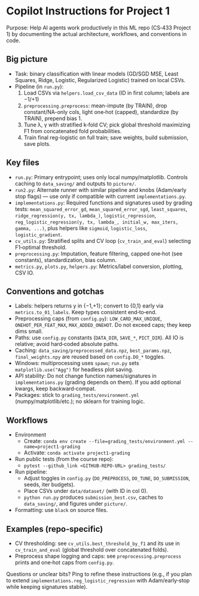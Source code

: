 # Copilot Instructions for Project 1

Purpose: Help AI agents work productively in this ML repo (CS‑433 Project 1) by documenting the actual architecture, workflows, and conventions in code.

## Big picture
- Task: binary classification with linear models (GD/SGD MSE, Least Squares, Ridge, Logistic, Regularized Logistic) trained on local CSVs.
- Pipeline (in `run.py`):
  1) Load CSVs via `helpers.load_csv_data` (ID in first column; labels are −1/+1)
  2) `preprocessing.preprocess`: mean-impute (by TRAIN), drop constant/NA-only cols, light one‑hot (capped), standardize (by TRAIN), prepend bias 1.
  3) Tune λ, γ with stratified k‑fold CV; pick global threshold maximizing F1 from concatenated fold probabilities.
  4) Train final reg-logistic on full train; save weights, build submission, save plots.

## Key files
- `run.py`: Primary entrypoint; uses only local numpy/matplotlib. Controls caching to `data_saving/` and outputs to `picture/`.
- `run2.py`: Alternate runner with similar pipeline and knobs (Adam/early stop flags) — use only if compatible with current `implementations.py`.
- `implementations.py`: Required functions and signatures used by grading tests: `mean_squared_error_gd`, `mean_squared_error_sgd`, `least_squares`, `ridge_regression(y, tx, lambda_)`, `logistic_regression`, `reg_logistic_regression(y, tx, lambda_, initial_w, max_iters, gamma, ...)`, plus helpers like `sigmoid`, `logistic_loss`, `logistic_gradient`.
- `cv_utils.py`: Stratified splits and CV loop (`cv_train_and_eval`) selecting F1‑optimal threshold.
- `preprocessing.py`: Imputation, feature filtering, capped one‑hot (see constants), standardization, bias column.
- `metrics.py`, `plots.py`, `helpers.py`: Metrics/label conversion, plotting, CSV IO.

## Conventions and gotchas
- Labels: helpers returns y in {−1,+1}; convert to {0,1} early via `metrics.to_01_labels`. Keep types consistent end‑to‑end.
- Preprocessing caps (from `config.py`): `LOW_CARD_MAX_UNIQUE`, `ONEHOT_PER_FEAT_MAX`, `MAX_ADDED_ONEHOT`. Do not exceed caps; they keep dims small.
- Paths: use `config.py` constants (`DATA_DIR`, `SAVE_*`, `PICT_DIR`). All IO is relative; avoid hard‑coded absolute paths.
- Caching: `data_saving/preprocessed_data.npz`, `best_params.npz`, `final_weights.npy` are reused based on `config.DO_*` toggles.
- Windows: multiprocessing uses `spawn`; `run.py` sets `matplotlib.use("Agg")` for headless plot saving.
- API stability: Do not change function names/signatures in `implementations.py` (grading depends on them). If you add optional kwargs, keep backward‑compat.
- Packages: stick to `grading_tests/environment.yml` (numpy/matplotlib/etc.); no sklearn for training logic.

## Workflows
- Environment
  - Create: `conda env create --file=grading_tests/environment.yml --name=project1-grading`
  - Activate: `conda activate project1-grading`
- Run public tests (from the course repo):
  - `pytest --github_link <GITHUB-REPO-URL> grading_tests/`
- Run pipeline:
  - Adjust toggles in `config.py` (`DO_PREPROCESS`, `DO_TUNE`, `DO_SUBMISSION`, seeds, iter budgets).
  - Place CSVs under `data/dataset/` (with ID in col 0).
  - `python run.py` produces `submission_best.csv`, caches to `data_saving/`, and figures under `picture/`.
- Formatting: use `black` on source files.

## Examples (repo‑specific)
- CV thresholding: see `cv_utils.best_threshold_by_f1` and its use in `cv_train_and_eval` (global threshold over concatenated folds).
- Preprocess shape logging and caps: see `preprocessing.preprocess` prints and one‑hot caps from `config.py`.

Questions or unclear bits? Ping to refine these instructions (e.g., if you plan to extend `implementations.reg_logistic_regression` with Adam/early‑stop while keeping signatures stable).
